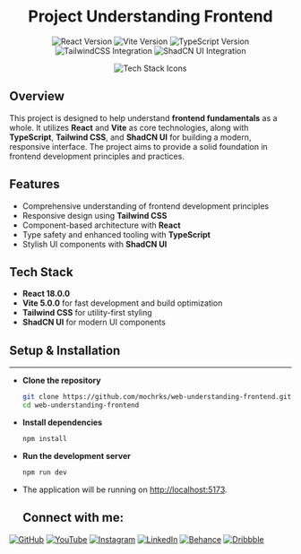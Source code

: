 <h1 align="center">Project Understanding Frontend</h1>

<p align="center">
  <img src="https://img.shields.io/badge/React-18.0.0-blue" alt="React Version" />
  <img src="https://img.shields.io/badge/Vite-4.0.0-orange" alt="Vite Version" />
  <img src="https://img.shields.io/badge/TypeScript-4.0.0-blue" alt="TypeScript Version" />
  <img src="https://img.shields.io/badge/TailwindCSS-Integrated-06B6D4" alt="TailwindCSS Integration" />
  <img src="https://img.shields.io/badge/ShadCN-UI-ff69b4" alt="ShadCN UI Integration" />
</p>

<p align="center">
  <img src="https://skillicons.dev/icons?i=react,vite,typescript,tailwind" alt="Tech Stack Icons" />
</p>

## Overview

This project is designed to help understand **frontend fundamentals** as a whole. It utilizes **React** and **Vite** as core technologies, along with **TypeScript**, **Tailwind CSS**, and **ShadCN UI** for building a modern, responsive interface. The project aims to provide a solid foundation in frontend development principles and practices.

## Features

- Comprehensive understanding of frontend development principles
- Responsive design using **Tailwind CSS**
- Component-based architecture with **React**
- Type safety and enhanced tooling with **TypeScript**
- Stylish UI components with **ShadCN UI**

## Tech Stack

- **React 18.0.0**
- **Vite 5.0.0** for fast development and build optimization
- **Tailwind CSS** for utility-first styling
- **ShadCN UI** for modern UI components

## Setup & Installation

---

- **Clone the repository**

    ```bash
    git clone https://github.com/mochrks/web-understanding-frontend.git
    cd web-understanding-frontend
    ```

- **Install dependencies**

    ```bash
    npm install
    ```

- **Run the development server**

    ```bash
    npm run dev
    ```

- The application will be running on [http://localhost:5173](http://localhost:5173).



    ## Connect with me:
[![GitHub](https://img.shields.io/badge/GitHub-333?style=for-the-badge&logo=github&logoColor=white)](https://github.com/mochrks)
[![YouTube](https://img.shields.io/badge/YouTube-FF0000?style=for-the-badge&logo=youtube&logoColor=white)](https://youtube.com/@Gdvisuel)
[![Instagram](https://img.shields.io/badge/Instagram-E4405F?style=for-the-badge&logo=instagram&logoColor=white)](https://instagram.com/mochrks)
[![LinkedIn](https://img.shields.io/badge/LinkedIn-0077B5?style=for-the-badge&logo=linkedin&logoColor=white)](https://linkedin.com/in/mochrks)
[![Behance](https://img.shields.io/badge/Behance-1769FF?style=for-the-badge&logo=behance&logoColor=white)](https://behance.net/mochrks)
[![Dribbble](https://img.shields.io/badge/Dribbble-EA4C89?style=for-the-badge&logo=dribbble&logoColor=white)](https://dribbble.com/mochrks)
